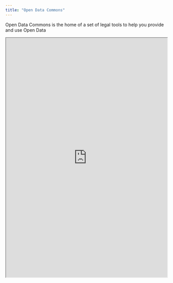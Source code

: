 ```yaml
---
title: "Open Data Commons"
---
```


Open Data Commons is the home of a set of legal tools to help you provide and use Open Data

<iframe height="750" width="100%" src="https://ewelton.github.io/ktest/wiki.html#Open%20Data%20Commons"></iframe>
